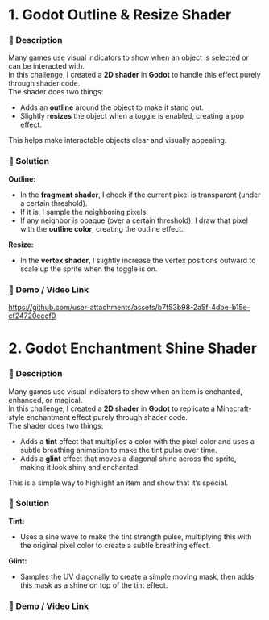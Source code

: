 # 1. Godot Outline & Resize Shader

### 📝 Description
Many games use visual indicators to show when an object is selected or can be interacted with.  
In this challenge, I created a **2D shader** in **Godot** to handle this effect purely through shader code.  
The shader does two things:  
- Adds an **outline** around the object to make it stand out.  
- Slightly **resizes** the object when a toggle is enabled, creating a pop effect.  

This helps make interactable objects clear and visually appealing.

### 🧩 Solution
**Outline:**  
- In the **fragment shader**, I check if the current pixel is transparent (under a certain threshold).  
- If it is, I sample the neighboring pixels.  
- If any neighbor is opaque (over a certain threshold), I draw that pixel with the **outline color**, creating the outline effect.

**Resize:**  
- In the **vertex shader**, I slightly increase the vertex positions outward to scale up the sprite when the toggle is on.

### 🎥 Demo / Video Link
https://github.com/user-attachments/assets/b7f53b98-2a5f-4dbe-b15e-cf24720eccf0

# 2. Godot Enchantment Shine Shader

### 📝 Description  
Many games use visual indicators to show when an item is enchanted, enhanced, or magical.  
In this challenge, I created a **2D shader** in **Godot** to replicate a Minecraft-style enchantment effect purely through shader code.  
The shader does two things:  
- Adds a **tint** effect that multiplies a color with the pixel color and uses a subtle breathing animation to make the tint pulse over time.  
- Adds a **glint** effect that moves a diagonal shine across the sprite, making it look shiny and enchanted.

This is a simple way to highlight an item and show that it’s special.

### 🧩 Solution  
**Tint:**  
- Uses a sine wave to make the tint strength pulse, multiplying this with the original pixel color to create a subtle breathing effect.

**Glint:**  
- Samples the UV diagonally to create a simple moving mask, then adds this mask as a shine on top of the tint effect.

### 🎥 Demo / Video Link  

